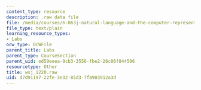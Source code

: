 ```yaml
---
content_type: resource
description: .raw data file
file: /media/courses/6-863j-natural-language-and-the-computer-representation-of-knowledge-spring-2003/d7d9119722fe3e3285d37f8903912a3d_wsj_1220.raw
file_type: text/plain
learning_resource_types:
- Labs
ocw_type: OCWFile
parent_title: Labs
parent_type: CourseSection
parent_uid: ed59eeea-9cb3-3556-fbe2-26c06f844506
resourcetype: Other
title: wsj_1220.raw
uid: d7d91197-22fe-3e32-85d3-7f8903912a3d
---
```

